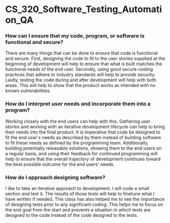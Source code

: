 # CS_320_Software_Testing_Automation_QA

### How can I ensure that my code, program, or software is functional and secure?
There are many things that can be done to ensure that code is functional and secure. First, designing the code to fit to the user stories supplied at the beginning of development will help to ensure that what is built matches the functional needs of the end user. Secondly, using good secure-coding practices that adhere to industry standards will help to provide security. Lastly, testing the code during and after development will help with both areas. This will help to show that the product works as intended with no known vulnerabilities.

### How do I interpret user needs and incorporate them into a program?
Working closely with the end users can help with this. Gathering user stories and working with an iterative development lifecycle can help to bring their needs into the final product. It is imperative that code be designed to fit the end user's needs as described by them instead of building software to fit these needs as defined by the programming team. Additionally, building potentially releasable solutions, showing them to the end users on a regular basis, and using their feedback for continued programming will help to ensure that the overall trajectory of development continues toward the best possible outcome for the end users' needs.

### How do I approach designing software?
I like to take an iterative approach to development. I will code a small section and test it. The results of those tests will help to finetune what I have written if needed. This class has also helped me to see the importance of designing tests prior to any significant coding. This helps me to focus on the end goal from the start and prevents a situation in which tests are designed to the code instead of the code designed to the tests.

